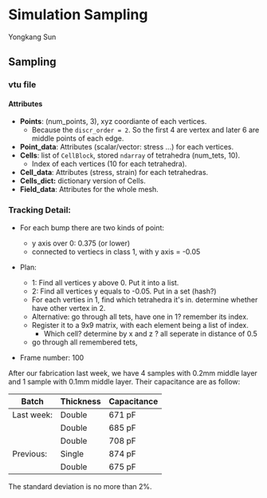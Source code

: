 # Simulation Sampling

Yongkang Sun



## Sampling

### vtu file

#### Attributes

* **Points**: (num_points, 3), xyz coordiante of each vertices.
  * Because the `discr_order = 2`. So the first 4 are vertex and later 6 are middle points of each edge.
* **Point_data**: Attributes (scalar/vector: stress ...) for each vertices.
* **Cells**: list of `CellBlock`, stored `ndarray` of tetrahedra (num_tets, 10).
  * Index of each vertices (10 for each tetrahedra).
* **Cell_data**: Attributes (stress, strain) for each tetrahedras.
* **Cells_dict:** dictionary version of Cells.
* **Field_data**: Attributes for the whole mesh.



### Tracking Detail:

* For each bump there are two kinds of point:
  * y axis over 0: 0.375 (or lower)
  * connected to vertiecs in class 1, with y axis = -0.05
* Plan:
  * 1: Find all vertices y above 0. Put it into a list.
  * 2: Find all vertices y equals to -0.05. Put in a set (hash?)
  * For each verties in 1, find which tetrahedra it's in. determine whether have other vertex in 2.
  * Alternative: go through all tets, have one in 1?  remember its index. 
  * Register it to a 9x9 matrix, with each element being a list of index.
    * Which cell? determine by x and z ? all seperate in distance of 0.5
  * go through all remembered tets, 

* Frame number: 100





After our fabrication last week, we have 4 samples with 0.2mm middle layer and 1 sample with 0.1mm middle layer. Their capacitance are as follow:

| Batch      | Thickness | Capacitance |
| ---------- | --------- | ----------- |
| Last week: | Double    | 671 pF      |
|            | Double    | 685 pF      |
|            | Double    | 708 pF      |
| Previous:  | Single    | 874 pF      |
|            | Double    | 675 pF      |

The standard deviation is no more than 2%.